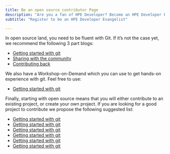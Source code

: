 ```yaml
---
title: Be an open source contributor Page
description: "Are you a fan of HPE Developer? Become an HPE Developer Evangelist and help us spread the word on how developers, data scientists, and IT technologists can write applications and develop integrations for Hewlett Packard Enterprise enabled environments. As an HPE Developer Evangelist, you’ll be the primary HPE Developer contact for your region/country for colleagues, HPE partners and customers. You’ll forward communications to them, alerting them of upcoming meetups, Munch & Learn sessions and promoting the newest Workshops-on-Demand."
subtitle: "Register to be an HPE Developer Evangelist"

---
```

 
In open source land, you need to be fluent with Git. If it’s not the case yet, we recommend the following 3 part blogs:

- [Getting started with git](https://developer.hpe.com/blog/get-involved-in-the-open-source-community-part-1-getting-started-with-git/)
- [Sharing with the community](https://developer.hpe.com/blog/get-involved-in-the-open-source-community-part-2-sharing-with-the-commun/)
- [Contributing back](https://developer.hpe.com/blog/get-involved-in-the-open-source-community-part-3-contributing-back-to-th/)

We also have a Workshop-on-Demand which you can use to get hands-on experience with git. Feel free to use:

- [Getting started with git](https://developer.hpe.com/blog/get-involved-in-the-open-source-community-part-1-getting-started-with-git/)

Finally, starting with open source means that you will either contribute to an existing project, or create your own project. If you are looking for a good project to contribute we propose the following suggested list:

- [Getting started with git](https://developer.hpe.com/blog/get-involved-in-the-open-source-community-part-1-getting-started-with-git/)
- [Getting started with git](https://developer.hpe.com/blog/get-involved-in-the-open-source-community-part-1-getting-started-with-git/)
- [Getting started with git](https://developer.hpe.com/blog/get-involved-in-the-open-source-community-part-1-getting-started-with-git/)
- [Getting started with git](https://developer.hpe.com/blog/get-involved-in-the-open-source-community-part-1-getting-started-with-git/)
- [Getting started with git](https://developer.hpe.com/blog/get-involved-in-the-open-source-community-part-1-getting-started-with-git/)
- [Getting started with git](https://developer.hpe.com/blog/get-involved-in-the-open-source-community-part-1-getting-started-with-git/)

